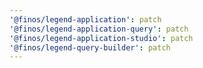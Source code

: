 ```yaml
---
'@finos/legend-application': patch
'@finos/legend-application-query': patch
'@finos/legend-application-studio': patch
'@finos/legend-query-builder': patch
---
```

